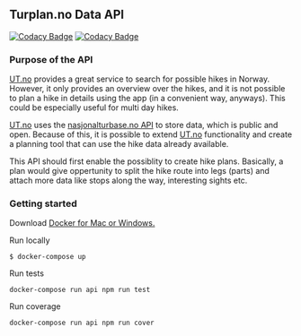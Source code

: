 ## Turplan.no Data API

[![Codacy Badge](https://api.codacy.com/project/badge/Grade/45f2eaf117c1437481c1e31aaff0ac2c)](https://www.codacy.com/app/larsensolutions/turplan-api?utm_source=github.com&amp;utm_medium=referral&amp;utm_content=larsensolutions/turplan-api&amp;utm_campaign=Badge_Grade)
[![Codacy Badge](https://api.codacy.com/project/badge/Coverage/45f2eaf117c1437481c1e31aaff0ac2c)](https://www.codacy.com/app/larsensolutions/turplan-api?utm_source=github.com&utm_medium=referral&utm_content=larsensolutions/turplan-api&utm_campaign=Badge_Coverage)

### Purpose of the API
[UT.no](https://ut.no) provides a great service to search for possible hikes in Norway. However, it only provides an overview over the hikes, and it is not possible to plan a hike in details using the app (in a convenient way, anyways). This could be especially useful for multi day hikes.

[UT.no](https://ut.no) uses the [nasjonalturbase.no API](http://www.nasjonalturbase.no/) to store data, which is public and open. Because of this, it is possible to extend [UT.no](https://ut.no) functionality and create a planning tool that can use the hike data already available.

This API should first enable the possiblity to create hike plans. Basically, a plan would give oppertunity to split the hike route into legs (parts) and attach more data like stops along the way, interesting sights etc.

### Getting started

Download [Docker for Mac or Windows.](https://www.docker.com/products/docker)

Run locally

```
$ docker-compose up
```

Run tests
```
docker-compose run api npm run test
```

Run coverage
```
docker-compose run api npm run cover
```
